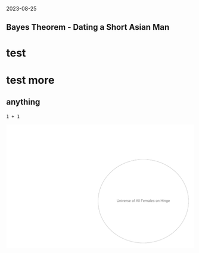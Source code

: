 2023-08-25

## Bayes Theorem - Dating a Short Asian Man

# test
# test more
## anything 
```Python3
1 + 1 

```
![universe of females dating on hinge](../docs/assets/2023-09-01_0-universe.png)
